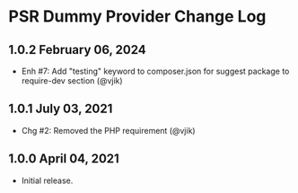 # PSR Dummy Provider Change Log

## 1.0.2 February 06, 2024

- Enh #7: Add "testing" keyword to composer.json for suggest package to require-dev section (@vjik)

## 1.0.1 July 03, 2021

- Chg #2: Removed the PHP requirement (@vjik)

## 1.0.0 April 04, 2021

- Initial release.
